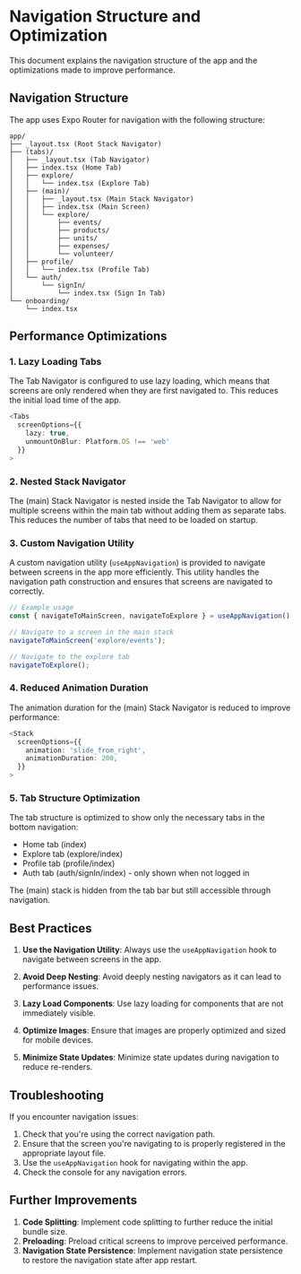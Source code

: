 # Navigation Structure and Optimization

This document explains the navigation structure of the app and the optimizations made to improve performance.

## Navigation Structure

The app uses Expo Router for navigation with the following structure:

```
app/
├── _layout.tsx (Root Stack Navigator)
├── (tabs)/
│   ├── _layout.tsx (Tab Navigator)
│   ├── index.tsx (Home Tab)
│   ├── explore/
│   │   └── index.tsx (Explore Tab)
│   ├── (main)/
│   │   ├── _layout.tsx (Main Stack Navigator)
│   │   ├── index.tsx (Main Screen)
│   │   └── explore/
│   │       ├── events/
│   │       ├── products/
│   │       ├── units/
│   │       ├── expenses/
│   │       └── volunteer/
│   ├── profile/
│   │   └── index.tsx (Profile Tab)
│   └── auth/
│       └── signIn/
│           └── index.tsx (Sign In Tab)
└── onboarding/
    └── index.tsx
```

## Performance Optimizations

### 1. Lazy Loading Tabs

The Tab Navigator is configured to use lazy loading, which means that screens are only rendered when they are first navigated to. This reduces the initial load time of the app.

```typescript
<Tabs
  screenOptions={{
    lazy: true,
    unmountOnBlur: Platform.OS !== 'web'
  }}
>
```

### 2. Nested Stack Navigator

The (main) Stack Navigator is nested inside the Tab Navigator to allow for multiple screens within the main tab without adding them as separate tabs. This reduces the number of tabs that need to be loaded on startup.

### 3. Custom Navigation Utility

A custom navigation utility (`useAppNavigation`) is provided to navigate between screens in the app more efficiently. This utility handles the navigation path construction and ensures that screens are navigated to correctly.

```typescript
// Example usage
const { navigateToMainScreen, navigateToExplore } = useAppNavigation();

// Navigate to a screen in the main stack
navigateToMainScreen('explore/events');

// Navigate to the explore tab
navigateToExplore();
```

### 4. Reduced Animation Duration

The animation duration for the (main) Stack Navigator is reduced to improve performance:

```typescript
<Stack
  screenOptions={{
    animation: 'slide_from_right',
    animationDuration: 200,
  }}
>
```

### 5. Tab Structure Optimization

The tab structure is optimized to show only the necessary tabs in the bottom navigation:
- Home tab (index)
- Explore tab (explore/index)
- Profile tab (profile/index)
- Auth tab (auth/signIn/index) - only shown when not logged in

The (main) stack is hidden from the tab bar but still accessible through navigation.

## Best Practices

1. **Use the Navigation Utility**: Always use the `useAppNavigation` hook to navigate between screens in the app.

2. **Avoid Deep Nesting**: Avoid deeply nesting navigators as it can lead to performance issues.

3. **Lazy Load Components**: Use lazy loading for components that are not immediately visible.

4. **Optimize Images**: Ensure that images are properly optimized and sized for mobile devices.

5. **Minimize State Updates**: Minimize state updates during navigation to reduce re-renders.

## Troubleshooting

If you encounter navigation issues:

1. Check that you're using the correct navigation path.
2. Ensure that the screen you're navigating to is properly registered in the appropriate layout file.
3. Use the `useAppNavigation` hook for navigating within the app.
4. Check the console for any navigation errors.

## Further Improvements

1. **Code Splitting**: Implement code splitting to further reduce the initial bundle size.
2. **Preloading**: Preload critical screens to improve perceived performance.
3. **Navigation State Persistence**: Implement navigation state persistence to restore the navigation state after app restart. 